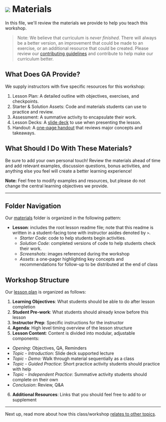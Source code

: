 # ![](https://ga-dash.s3.amazonaws.com/production/assets/logo-9f88ae6c9c3871690e33280fcf557f33.png) Materials

In this file, we'll review the materials we provide to help you teach this workshop.

> Note: We believe that curriculum is *never finished*. There will always be a better version, an improvement that could be made to an exercise, or an additional resource that could be created. Please review our [contributing guidelines](~/resources/guidelines/contributing.md)  and contribute to help make our curriculum better.

## What Does GA Provide?

We supply instructors with five specific resources for this workshop:

1. Lesson Plan: A detailed outline with objectives, exercises, and checkpoints.
2. Starter & Solution Assets: Code and materials students can use to practice and review.
3. Assessment: A summative activity to encapsulate their work.
4. Lesson Decks: A [slide deck](https://docs.google.com/presentation/d/1fPtEYZlK4s7Z0h5leMIHFNYmsq2oPUsXeWEXp91F-N4/edit?usp=sharing) to use when presenting the lesson.
5. Handout: A [one-page handout](../02-materials/assets/android-programming-101-one-pager.pdf) that reviews major concepts and takeaways.


## What Should I Do With These Materials?

Be sure to add your own personal touch! Review the materials ahead of time and add relevant examples, discussion questions, bonus activities, and anything else you feel will create a better learning experience!

**Note:** Feel free to modify examples and resources, but please do not change the central learning objectives we provide.

---

## Folder Navigation
Our [materials](../02-materials) folder is organized in the following pattern:

- **Lesson**: includes the root lesson readme file; note that this readme is written in a student-facing tone with instructor asides denoted by `>`.
  - _Starter Code_: code to help students begin activities.
  - _Solution Code_: completed versions of code to help students check their work.
  - _Screenshots_: images referenced during the workshop
  - _Assets_: a one-pager highlighting key concepts and recommendations for follow-up to be distributed at the end of class

## Workshop Structure

Our [lesson plan](../02-materials) is organized as follows:

1. **Learning Objectives**: What students should be able to do after lesson completion
2. **Student Pre-work**: What students should already know before this lesson
3. **Instructor Prep**: Specific instructions for the instructor
4. **Agenda**: High level timing overview of the lesson structure
5. **Lesson Content**: Content is divided into modular, adjustable components:
  - _Opening_: Objectives, QA, Reminders
  - _Topic - Introduction_: Slide deck supported lecture
  - _Topic - Demo:_ Walk through material sequentially as a class
  - _Topic - Guided Practice_: Short practice activity students should practice with help
  - _Topic - Independent Practice_: Summative activity students should complete on their own
  - _Conclusion_: Review, Q&A
6. **Additional Resources**: Links that you should feel free to add to or supplement


---

Next up, read more about how this class/workshop [relates to other topics](03-roadmap.md).
